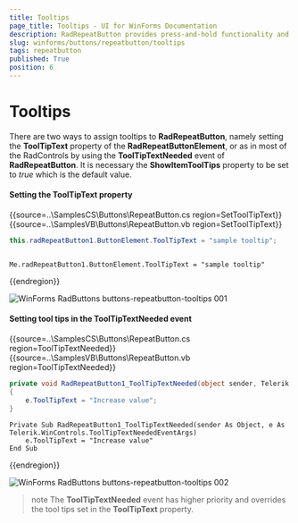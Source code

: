 ```yaml
---
title: Tooltips
page_title: Tooltips - UI for WinForms Documentation
description: RadRepeatButton provides press-and-hold functionality and it is an ideal UI element for allowing users to control an increasing or decreasing value, such as volume or brightness. 
slug: winforms/buttons/repeatbutton/tooltips
tags: repeatbutton
published: True
position: 6 
---
```


# Tooltips

There are two ways to assign tooltips to __RadRepeatButton__, namely setting the __ToolTipText__ property of the __RadRepeatButtonElement__, or as in most of the RadControls by using the __ToolTipTextNeeded__ event of __RadRepeatButton__. It is necessary the __ShowItemToolTips__ property to be set to *true* which is the default value.

#### Setting the ToolTipText property

{{source=..\SamplesCS\Buttons\RepeatButton.cs region=SetToolTipText}} 
{{source=..\SamplesVB\Buttons\RepeatButton.vb region=SetToolTipText}}

````C#
this.radRepeatButton1.ButtonElement.ToolTipText = "sample tooltip";

````
````VB.NET
 
Me.radRepeatButton1.ButtonElement.ToolTipText = "sample tooltip"

````

{{endregion}} 


![WinForms RadButtons buttons-repeatbutton-tooltips 001](images/buttons-repeatbutton-tooltips001.png)

#### Setting tool tips in the ToolTipTextNeeded event

{{source=..\SamplesCS\Buttons\RepeatButton.cs region=ToolTipTextNeeded}} 
{{source=..\SamplesVB\Buttons\RepeatButton.vb region=ToolTipTextNeeded}}

````C#
private void RadRepeatButton1_ToolTipTextNeeded(object sender, Telerik.WinControls.ToolTipTextNeededEventArgs e)
{
    e.ToolTipText = "Increase value";
}

````
````VB.NET
Private Sub RadRepeatButton1_ToolTipTextNeeded(sender As Object, e As Telerik.WinControls.ToolTipTextNeededEventArgs)
    e.ToolTipText = "Increase value"
End Sub

````

{{endregion}} 

![WinForms RadButtons buttons-repeatbutton-tooltips 002](images/buttons-repeatbutton-tooltips002.png)

>note The __ToolTipTextNeeded__ event has higher priority and overrides the tool tips set in the __ToolTipText__ property.


 

